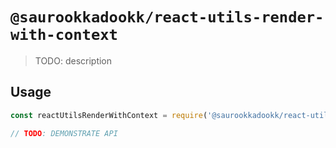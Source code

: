 # `@saurookkadookk/react-utils-render-with-context`

> TODO: description

## Usage

```js
const reactUtilsRenderWithContext = require('@saurookkadookk/react-utils-render-with-context');

// TODO: DEMONSTRATE API
```
